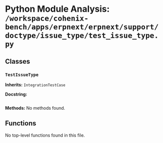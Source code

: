 # Python Module Analysis: `/workspace/cohenix-bench/apps/erpnext/erpnext/support/doctype/issue_type/test_issue_type.py`

## Classes

### `TestIssueType`
**Inherits:** `IntegrationTestCase`


**Docstring:**
```

```

**Methods:**
No methods found.




## Functions

No top-level functions found in this file.

